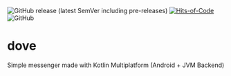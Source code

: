![GitHub release (latest SemVer including pre-releases)](https://img.shields.io/github/v/release/y9neon/dove?include_prereleases) [![Hits-of-Code](https://hitsofcode.com/github/y9neon/dove?branch=master)](https://hitsofcode.com/github/y9neon/dove/view)  ![GitHub](https://img.shields.io/github/license/y9neon/dove)

# dove

Simple messenger made with Kotlin Multiplatform (Android + JVM Backend)
